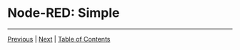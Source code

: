 # Node-RED: Simple

***

[Previous](install.nd) | [Next](advanced.md) |
[Table of Contents](../README.md#table-of-contents)